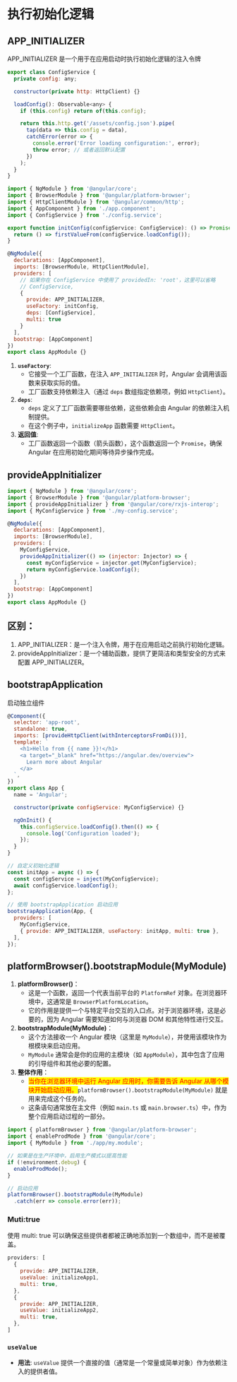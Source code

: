 # 执行初始化逻辑

## APP\_INITIALIZER

APP\_INITIALIZER 是一个用于在应用启动时执行初始化逻辑的注入令牌

```javascript
export class ConfigService {
  private config: any;

  constructor(private http: HttpClient) {}

  loadConfig(): Observable<any> {
    if (this.config) return of(this.config);

    return this.http.get('/assets/config.json').pipe(
      tap(data => this.config = data),
      catchError(error => {
        console.error('Error loading configuration:', error);
        throw error; // 或者返回默认配置
      })
    );
  }
}

import { NgModule } from '@angular/core';
import { BrowserModule } from '@angular/platform-browser';
import { HttpClientModule } from '@angular/common/http';
import { AppComponent } from './app.component';
import { ConfigService } from './config.service';

export function initConfig(configService: ConfigService): () => Promise<any> {
  return () => firstValueFrom(configService.loadConfig());
}

@NgModule({
  declarations: [AppComponent],
  imports: [BrowserModule, HttpClientModule],
  providers: [
    // 如果你在 ConfigService 中使用了 providedIn: 'root'，这里可以省略
    // ConfigService,
    {
      provide: APP_INITIALIZER,
      useFactory: initConfig,
      deps: [ConfigService],
      multi: true
    }
  ],
  bootstrap: [AppComponent]
})
export class AppModule {}
```

1. **`useFactory`**:
   * 它接受一个工厂函数，在注入 `APP_INITIALIZER` 时，Angular 会调用该函数来获取实际的值。
   * 工厂函数支持依赖注入（通过 `deps` 数组指定依赖项，例如 `HttpClient`）。
2. **`deps`**:
   * `deps` 定义了工厂函数需要哪些依赖，这些依赖会由 Angular 的依赖注入机制提供。
   * 在这个例子中，`initializeApp` 函数需要 `HttpClient`。
3. **返回值**:
   * 工厂函数返回一个函数（箭头函数），这个函数返回一个 `Promise`，确保 Angular 在应用初始化期间等待异步操作完成。

## provideAppInitializer

```javascript
import { NgModule } from '@angular/core';
import { BrowserModule } from '@angular/platform-browser';
import { provideAppInitializer } from '@angular/core/rxjs-interop';
import { MyConfigService } from './my-config.service';

@NgModule({
  declarations: [AppComponent],
  imports: [BrowserModule],
  providers: [
    MyConfigService,
    provideAppInitializer(() => (injector: Injector) => {
      const myConfigService = injector.get(MyConfigService);
      return myConfigService.loadConfig();
    })
  ],
  bootstrap: [AppComponent]
})
export class AppModule {}
```

## 区别：&#x20;

1. APP\_INITIALIZER：是一个注入令牌，用于在应用启动之前执行初始化逻辑。
2. &#x20;provideAppInitializer：是一个辅助函数，提供了更简洁和类型安全的方式来配置 APP\_INITIALIZER。

## bootstrapApplication&#x20;

启动独立组件

```javascript
@Component({
  selector: 'app-root',
  standalone: true,
  imports: [provideHttpClient(withInterceptorsFromDi())],
  template: `
    <h1>Hello from {{ name }}!</h1>
    <a target="_blank" href="https://angular.dev/overview">
      Learn more about Angular
    </a>
  `,
})
export class App {
  name = 'Angular';

  constructor(private configService: MyConfigService) {}

  ngOnInit() {
    this.configService.loadConfig().then(() => {
      console.log('Configuration loaded');
    });
  }
}

// 自定义初始化逻辑
const initApp = async () => {
  const configService = inject(MyConfigService);
  await configService.loadConfig();
};

// 使用 bootstrapApplication 启动应用
bootstrapApplication(App, {
  providers: [
    MyConfigService,
    { provide: APP_INITIALIZER, useFactory: initApp, multi: true },
  ],
});
```

## platformBrowser().bootstrapModule(MyModule)

1. **platformBrowser()**：
   * 这是一个函数，返回一个代表当前平台的 `PlatformRef` 对象。在浏览器环境中，这通常是 `BrowserPlatformLocation`。
   * 它的作用是提供一个与特定平台交互的入口点。对于浏览器环境，这是必要的，因为 Angular 需要知道如何与浏览器 DOM 和其他特性进行交互。
2. **bootstrapModule(MyModule)**：
   * 这个方法接收一个 Angular 模块（这里是 `MyModule`），并使用该模块作为根模块来启动应用。
   * `MyModule` 通常会是你的应用的主模块（如 `AppModule`），其中包含了应用的引导组件和其他必要的配置。
3. **整体作用**：
   * <mark style="color:red;">当你在浏览器环境中运行 Angular 应用时，你需要告诉 Angular 从哪个模块开始启动应用。</mark>`platformBrowser().bootstrapModule(MyModule)` 就是用来完成这个任务的。
   * 这条语句通常放在主文件（例如 `main.ts` 或 `main.browser.ts`）中，作为整个应用启动过程的一部分。

```javascript
import { platformBrowser } from '@angular/platform-browser';
import { enableProdMode } from '@angular/core';
import { MyModule } from './app/my.module';

// 如果是在生产环境中，启用生产模式以提高性能
if (!environment.debug) {
  enableProdMode();
}

// 启动应用
platformBrowser().bootstrapModule(MyModule)
  .catch(err => console.error(err));
```

### Muti:true

使用 multi: true 可以确保这些提供者都被正确地添加到一个数组中，而不是被覆盖。

```javascript
providers: [
  {
    provide: APP_INITIALIZER,
    useValue: initializeApp1,
    multi: true,
  },
  {
    provide: APP_INITIALIZER,
    useValue: initializeApp2,
    multi: true,
  },
]
```

### **`useValue`**

* **用法**: `useValue` 提供一个直接的值（通常是一个常量或简单对象）作为依赖注入的提供者值。
